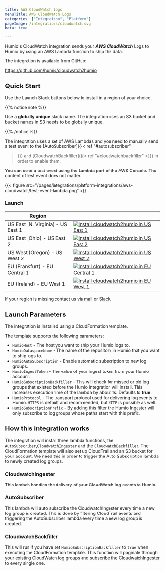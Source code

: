 ```yaml
---
title: AWS CloudWatch Logs
menuTitle: AWS CloudWatch Logs
categories: ["Integration", "Platform"]
pageImage: /integrations/cloudwatch.svg
beta: true

---
```


Humio's CloudWatch integration sends your ***AWS CloudWatch*** Logs to Humio by using
an AWS Lambda function to ship the data.

The integration is available from GitHub:

https://github.com/humio/cloudwatch2humio

## Quick Start

Use the Launch Stack buttons below to install in a region of your
choice.

{{% notice note %}}

Use a **globally unique** stack name. The integration uses an S3 bucket
and bucket names in S3 needs to be globally unique.

{{% /notice %}}

The integration uses a set of AWS Lambdas and you need to manually
send a test event to the [AutoSubscriber]({{< ref "#autosubscriber"
>}}) and [CloudwatchBackfiller]({{< ref "#cloudwatchbackfiller" >}})
in order to enable them.

You can send a test event using the Lambda part of the AWS
Console. The content of test event does not matter.

{{< figure src="/pages/integrations/platform-integrations/aws-cloudwatch/test-event-lambda.png" >}}


### Launch


| Region                            |                               |
|-----------------------------------|-------------------------------|
| US East (N. Virginia) - US East 1 | [![Install cloudwatch2humio in US East 1](https://s3.amazonaws.com/cloudformation-examples/cloudformation-launch-stack.png "Install cloudwatch2humio in US East 1")](https://console.aws.amazon.com/cloudformation/home?region=us-east-1#/stacks/new?stackName=cloudwatch2humio&templateURL=https://humio-public-us-east-1.s3.amazonaws.com/cloudformation.json) |
| US East (Ohio) - US East 2 | [![Install cloudwatch2humio in US East 2](https://s3.amazonaws.com/cloudformation-examples/cloudformation-launch-stack.png "Install cloudwatch2humio in US East 2")](https://console.aws.amazon.com/cloudformation/home?region=us-east-2#/stacks/new?stackName=cloudwatch2humio&templateURL=https://humio-public-us-east-1.s3.amazonaws.com/cloudformation.json) |
| US West (Oregon) - US West 2 | [![Install cloudwatch2humio in US West 2](https://s3.amazonaws.com/cloudformation-examples/cloudformation-launch-stack.png "Install cloudwatch2humio in US West 2")](https://console.aws.amazon.com/cloudformation/home?region=us-west-2#/stacks/new?stackName=cloudwatch2humio&templateURL=https://humio-public-us-east-1.s3.amazonaws.com/cloudformation.json) |
| EU (Frankfurt) - EU Central 1 | [![Install cloudwatch2humio in EU Central 1](https://s3.amazonaws.com/cloudformation-examples/cloudformation-launch-stack.png "Install cloudwatch2humio in EU Central 1")](https://console.aws.amazon.com/cloudformation/home?region=eu-central-1#/stacks/new?stackName=cloudwatch2humio&templateURL=https://humio-public-us-east-1.s3.amazonaws.com/cloudformation.json) |
| EU (Ireland) - EU West 1 | [![Install cloudwatch2humio in EU West 1](https://s3.amazonaws.com/cloudformation-examples/cloudformation-launch-stack.png "Install cloudwatch2humio in EU West 1")](https://console.aws.amazon.com/cloudformation/home?region=eu-west-1#/stacks/new?stackName=cloudwatch2humio&templateURL=https://humio-public-us-east-1.s3.amazonaws.com/cloudformation.json) |

If your region is missing contact us via
[mail](mailto://support@humio.com) or
[Slack](https://community.humio.com).


## Launch Parameters

The integration is installed using a CloudFormation template.

The template supports the following parameters:

* `HumioHost` - The host you want to ship your Humio logs to.
* `HumioDataspaceName` - The name of the repository in Humio that you
  want to ship logs to.
* `HumioAutoSubscription` - Enable automatic subscription to new log
  groups.
* `HumioIngestToken` - The value of your ingest token from your Humio
  account.
* `HumioSubscriptionBackfiller` - This will check for missed or old
  log groups that existed before the Humio integration will
  install. This increases execution time of the lambda by about
  1s. Defaults to **true**.
* `HumioProtocol` - The transport protocol used for delivering log
  events to Humio. `HTTPS` is default and recommended, but `HTTP` is
  possible as well.
* `HumioSubscriptionPrefix` - By adding this filter the Humio Ingester
  will only subscribe to log groups whose paths start with this
  prefix.


## How this integration works

The integration will install three lambda functions, the
`AutoSubscriber`,`CloudwatchIngester` and the
`CloudwatchBackfiller`. The CloudFormation template will also set up
CloudTrail and an S3 bucket for your account. We need this in order to
trigger the Auto Subscription lambda to newly created log groups.

### CloudwatchIngester

This lambda handles the delivery of your CloudWatch log events to
Humio.

### AutoSubscriber
This lambda will auto subscribe the CloudwatchIngester every time a
new log group is created. This is done by filtering CloudTrail events
and triggering the AutoSubscriber lambda every time a new log group is
created.

### CloudwatchBackfiller
This will run if you have set `HumioSubscriptionBackfiller` to `true`
when executing the CloudFormation template. This function will
paginate through your existing CloudWatch log groups and subscribe the
CloudwatchIngester to every single one.
